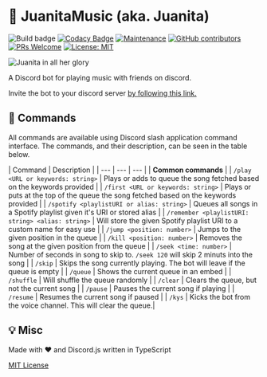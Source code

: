 
# 🎵 JuanitaMusic (aka. Juanita)
![Build badge](https://img.shields.io/github/workflow/status/Angstboksen/JuanitaMusic/Build%20and%20test)
[![Codacy Badge](https://api.codacy.com/project/badge/Grade/6f012ea4b47d45ab88391d2fd7794812)](https://app.codacy.com/gh/Angstboksen/JuanitaMusic?utm_source=github.com&utm_medium=referral&utm_content=Angstboksen/JuanitaMusic&utm_campaign=Badge_Grade)
[![Maintenance](https://img.shields.io/badge/Maintained%3F-yes-green.svg)](https://GitHub.com/AngstBoksen/JuanitaMusic/graphs/commit-activity)
[![GitHub contributors](https://img.shields.io/github/contributors/Angstboksen/JuanitaMusic.svg)](https://GitHub.com/Angstboksen/JuanitaMusic/graphs/contributors/)
[![PRs Welcome](https://img.shields.io/badge/PRs-welcome-brightgreen.svg?style=flat-square)](https://github.com/Angstboksen/JuanitaMusic/pulls)
[![License: MIT](https://img.shields.io/badge/License-MIT-yellow.svg)](./LICENSE)

![Juanita in all her glory](https://cdn.discordapp.com/app-icons/708320525285457950/3dda5c526be85c3a9de9734250d28965.png?size=512)

A Discord bot for playing music with friends on discord. 

Invite the bot to your discord server [by following this link.](https://discord.com/api/oauth2/authorize?client_id=708320525285457950&permissions=8&scope=bot%20applications.commands)

## 📰 Commands

All commands are available using Discord slash application command interface. The commands, and their description, can be seen in the table below.

| Command | Description |
| --- | --- | --- |
| __Common commands__ |
| `/play <URL or keywords: string>` | Plays or adds to queue the song fetched based on the keywords provided | 
| `/first <URL or keywords: string>` | Plays or puts at the top of the queue the song fetched based on the keywords provided | 
| `/spotify <playlistURI or alias: string>` | Queues all songs in a Spotify playlist given it's URI or stored alias |
| `/remember <playlistURI: string> <alias: string>` | Will store the given Spotify playlist URI to a custom name for easy use |
| `/jump <position: number>` | Jumps to the given position in the queue | 
| `/kill <position: number>` | Removes the song at the given position from the queue | 
| `/seek <time: number>` | Number of seconds in song to skip to. `/seek 120` will skip 2 minuts into the song |
| `/skip` | Skips the song currently playing. The bot will leave if the queue is empty |
| `/queue` | Shows the current queue in an embed |
| `/shuffle` | Will shuffle the queue randomly |
| `/clear` | Clears the queue, but not the current song |
| `/pause` | Pauses the current song if playing |
| `/resume` | Resumes the current song if paused |
| `/kys` | Kicks the bot from the voice channel. This will clear the queue.|


## 💡 Misc

Made with ❤️ and Discord.js written in TypeScript

[MIT License](./LICENSE)
